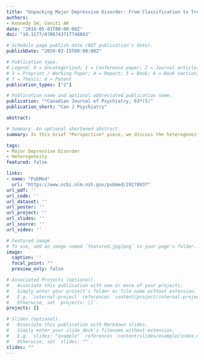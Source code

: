 ```yaml
---
title: "Unpacking Major Depressive Disorder: From Classification to Treatment Selection"
authors:
- Kennedy SH, Ceniti AK
date: "2018-05-01T00:00:00Z"
doi: "10.1177/0706743717748883"

# Schedule page publish date (NOT publication's date).
publishDate: "2020-03-15T00:00:00Z"

# Publication type.
# Legend: 0 = Uncategorized; 1 = Conference paper; 2 = Journal article;
# 3 = Preprint / Working Paper; 4 = Report; 5 = Book; 6 = Book section;
# 7 = Thesis; 8 = Patent
publication_types: ["2"]

# Publication name and optional abbreviated publication name.
publication: "*Canadian Journal of Psychiatry, 63*(5)"
publication_short: "Can J Psychiatry"

abstract: 

# Summary. An optional shortened abstract.
summary: In this brief *Perspective* piece, we discuss the heterogeneity of depression, and the limited success of a 'one-size-fits-all' approach to treatment. We explore a personalized medicine approach to psychiatry, which integrates brain circuitry, genetic and molecular markers, and individual clinical symptoms through machine learning approaches to ultimately improve treatment selection.

tags:
- Major Depressive Disorder
- Heterogeneity
featured: false

links:
- name: "PubMed"
  url: "https://www.ncbi.nlm.nih.gov/pubmed/29278937"
url_pdf: ''
url_code: ''
url_dataset: ''
url_poster: ''
url_project: ''
url_slides: ''
url_source: ''
url_video: ''

# Featured image
# To use, add an image named `featured.jpg/png` to your page's folder. 
image:
  caption: ''
  focal_point: ""
  preview_only: false

# Associated Projects (optional).
#   Associate this publication with one or more of your projects.
#   Simply enter your project's folder or file name without extension.
#   E.g. `internal-project` references `content/project/internal-project/index.md`.
#   Otherwise, set `projects: []`.
projects: []

# Slides (optional).
#   Associate this publication with Markdown slides.
#   Simply enter your slide deck's filename without extension.
#   E.g. `slides: "example"` references `content/slides/example/index.md`.
#   Otherwise, set `slides: ""`.
slides: ""
---
```

